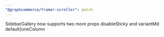 ```yaml
---
"@graphcommerce/framer-scroller": patch
---
```


SidebarGallery now supports two more props disableSticky and variantMd default|oneColumn
